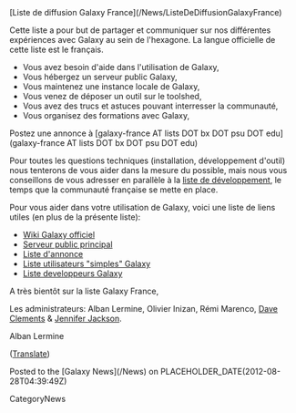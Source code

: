 <div class='newsItemHeader'>[Liste de diffusion Galaxy France](/News/ListeDeDiffusionGalaxyFrance)</div>

<div class='right'><a href='http://france.list.galaxyproject.org/'><img src='/Images/Logos/GalaxyFranceListSearch.png' alt=''  /></a></div>

Cette liste a pour but de partager et communiquer sur nos différentes expériences avec Galaxy au sein de l'hexagone.
La langue officielle de cette liste est le français.

* Vous avez besoin d'aide dans l'utilisation de Galaxy,
* Vous hébergez un serveur public Galaxy,
* Vous maintenez une instance locale de Galaxy,
* Vous venez de déposer un outil sur le toolshed,
* Vous avez des trucs et astuces pouvant interresser la communauté,
* Vous organisez des formations avec Galaxy,

Postez une annonce à [galaxy-france AT lists DOT bx DOT psu DOT edu](galaxy-france AT lists DOT bx DOT psu DOT edu)

Pour toutes les questions techniques (installation, développement d'outil) nous tenterons de vous aider dans la mesure du possible, mais nous vous conseillons de vous adresser en parallèle à la [liste de développement](http://dev.list.galaxyproject.org/), le temps que la communauté française se mette en place.

Pour vous aider dans votre utilisation de Galaxy, voici une liste de liens utiles (en plus de la présente liste):

* [Wiki Galaxy officiel](/FrontPage)
* [Serveur public principal](https://main.g2.bx.psu.edu/)
* [Liste d'annonce](http://announce.list.galaxyproject.org/)
* [Liste utilisateurs "simples" Galaxy](http://user.list.galaxyproject.org/)
* [Liste developpeurs Galaxy](http://dev.list.galaxyproject.org/)

A très bientôt sur la liste Galaxy France,

Les administrateurs: Alban Lermine, Olivier Inizan, Rémi Marenco, [Dave Clements](/DaveClements) & [Jennifer Jackson](/JenniferJackson).

Alban Lermine

([Translate](http://translate.google.com/translate?u=http%3A%2F%2Fwiki.g2.bx.psu.edu%2FNews%2FListeDeDiffusionGalaxyFrance))

<div class='newsItemFooter'>Posted to the [Galaxy News](/News) on PLACEHOLDER_DATE(2012-08-28T04:39:49Z)</div>

CategoryNews
